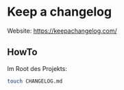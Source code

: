 # Keep a changelog

Website: <https://keepachangelog.com/>

## HowTo

Im Root des Projekts:

```bash
touch CHANGELOG.md
```